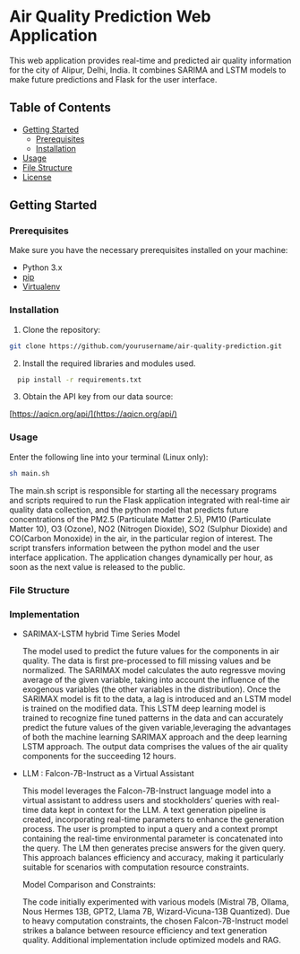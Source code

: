 # Air Quality Prediction Web Application

This web application provides real-time and predicted air quality information for the city of Alipur, Delhi, India. It combines SARIMA and LSTM models to make future predictions and Flask for the user interface.

## Table of Contents

- [Getting Started](#getting-started)
  - [Prerequisites](#prerequisites)
  - [Installation](#installation)
- [Usage](#usage)
- [File Structure](#file-structure)
- [License](#license)

## Getting Started

### Prerequisites

Make sure you have the necessary prerequisites installed on your machine:

- Python 3.x
- [pip](https://pip.pypa.io/en/stable/installation/)
- [Virtualenv](https://virtualenv.pypa.io/en/latest/installation/)

### Installation

1. Clone the repository:

```bash
git clone https://github.com/yourusername/air-quality-prediction.git
```
2. Install the required libraries and modules used.

```bash
  pip install -r requirements.txt
```

3. Obtain the API key from our data source:

[https://aqicn.org/api/](https://aqicn.org/api/)

### Usage

Enter the following line into your terminal (Linux only):

```bash
sh main.sh
```

The main.sh script is responsible for starting all the necessary programs and scripts required to run the Flask application integrated with real-time air quality data collection, and the python model that predicts future concentrations of the PM2.5 (Particulate Matter 2.5), PM10 (Particulate Matter 10), O3 (Ozone), NO2 (Nitrogen Dioxide), SO2 (Sulphur Dioxide) and CO(Carbon Monoxide) in the air, in the particular region of interest. The script transfers information between the python model and the user interface application. The application changes dynamically per hour, as soon as the next value is released to the public.

### File Structure


### Implementation
- SARIMAX-LSTM hybrid Time Series Model
  
  The model used to predict the future values for the components in air quality. The data is first pre-processed to fill missing values and be normalized. The SARIMAX model calculates the auto regressve moving   average of the given variable, taking into account the influence of the exogenous variables (the other variables in the distribution). Once the SARIMAX model is fit to the data, a lag is introduced and an
  LSTM model is trained on the modified data. This LSTM deep learning model is trained to recognize fine tuned patterns in the data and can accurately predict the future values of the given variable,leveraging   the advantages of both the machine learning SARIMAX approach and the deep learning LSTM approach. The output data comprises the values of the air quality components for the succeeding 12 hours.


      
- LLM : Falcon-7B-Instruct as a Virtual Assistant

  
  This model leverages the Falcon-7B-Instruct language model into a virtual assistant to address users and stockholders’ queries with real-time data kept in context for the LLM. A text generation pipeline is     created, incorporating real-time parameters to enhance the generation process. The user is prompted to input a query and a context prompt containing the real-time environmental parameter is concatenated into   the query. The LM then generates precise answers for the given query. This approach balances efficiency and accuracy, making it particularly suitable for scenarios with computation resource constraints.

  
  Model Comparison and Constraints:

  
  The code initially experimented with various models (Mistral 7B, Ollama, Nous Hermes 13B, GPT2, Llama 7B, Wizard-Vicuna-13B Quantized). Due to heavy computation constraints, the chosen Falcon-7B-Instruct       model strikes a balance between resource efficiency and text generation quality. Additional implementation include optimized models and RAG.
  


